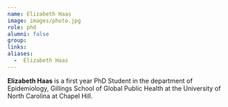 ```yaml
---
name: Elizabeth Haas
image: images/photo.jpg
role: phd
alumni: false
group:
links:
aliases:
  -  Elizabeth Haas
---
```


**Elizabeth Haas** is a first year PhD Student in the department of Epidemiology, Gillings School of Global Public Health at the University of North Carolina at Chapel Hill.